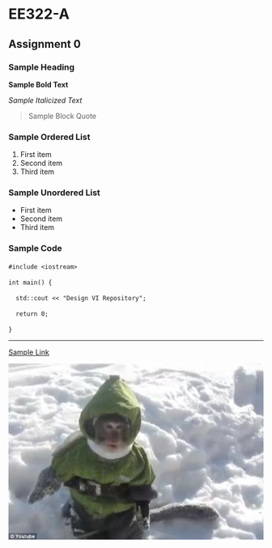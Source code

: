 # EE322-A
## Assignment 0
### Sample Heading
**Sample Bold Text**

*Sample Italicized Text*
>Sample Block Quote
### Sample Ordered List
1. First item
2. Second item
3. Third item
### Sample Unordered List
- First item
- Second item
- Third item
### Sample Code
`#include <iostream>`

`int main() {`

`  std::cout << "Design VI Repository";`

`  return 0;`

`}`

---
[Sample Link](https://theuselessweb.com)

![alt text](snowmacaque.jpg)
